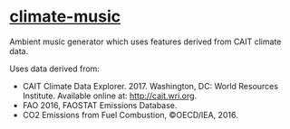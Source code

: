 # [climate-music](http://aapee.kapsi.fi/climate-music/)

Ambient music generator which uses features derived from CAIT climate data.

Uses data derived from:
 * CAIT Climate Data Explorer. 2017. Washington, DC: World Resources Institute. Available online at: http://cait.wri.org.
 * FAO 2016, FAOSTAT Emissions Database.
 * CO2 Emissions from Fuel Combustion, ©OECD/IEA, 2016.
